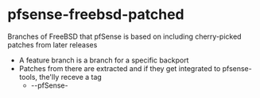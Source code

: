 pfsense-freebsd-patched
=======================

Branches of FreeBSD that pfSense is based on including cherry-picked patches from later releases

  * A feature branch is a branch for a specific backport
  * Patches from there are extracted and if they get integrated to pfsense-tools, the'lly receve a tag
      * <FreeBSD-base>-<backport>-pfSense-<dateOfIntegration>
